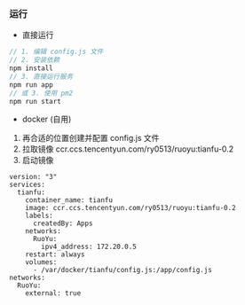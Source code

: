 ### 运行

- 直接运行

```js
// 1. 编辑 config.js 文件
// 2. 安装依赖
npm install
// 3. 直接运行服务
npm run app
// 或 3. 使用 pm2
npm run start
```

- docker (自用)

1. 再合适的位置创建并配置 config.js 文件
2. 拉取镜像 ccr.ccs.tencentyun.com/ry0513/ruoyu:tianfu-0.2
3. 启动镜像

```docker
version: "3"
services:
  tianfu:
    container_name: tianfu
    image: ccr.ccs.tencentyun.com/ry0513/ruoyu:tianfu-0.2
    labels:
      createdBy: Apps
    networks:
      RuoYu:
        ipv4_address: 172.20.0.5
    restart: always
    volumes:
      - /var/docker/tianfu/config.js:/app/config.js
networks:
  RuoYu:
    external: true
```
